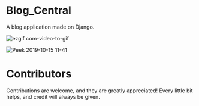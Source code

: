 # Blog_Central

A blog application made on Django.

![ezgif com-video-to-gif](https://user-images.githubusercontent.com/38559396/55287491-12c4de80-53c7-11e9-8c6a-3f02b79ba9ca.gif)



![Peek 2019-10-15 11-41](https://user-images.githubusercontent.com/38559396/66840502-c9fcfd80-ef85-11e9-827c-51fa4064a231.gif)



# Contributors
Contributions are welcome, and they are greatly appreciated! Every little bit helps, and credit will always be given.<br/><br/>

